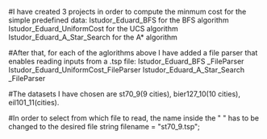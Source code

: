 #I have created 3 projects in order to compute the minmum cost for the simple predefined data:
Istudor_Eduard_BFS  for the BFS algorithm
Istudor_Eduard_UniformCost for the UCS algorithm
Istudor_Eduard_A_Star_Search for the A* algorithm

#After that, for each of the aglorithms above I have added a file parser that enables reading inputs from a .tsp file:
Istudor_Eduard_BFS _FileParser
Istudor_Eduard_UniformCost_FileParser
Istudor_Eduard_A_Star_Search _FileParser

#The datasets I have chosen are st70_9(9 cities), bier127_10(10 cities), eil101_11(cities).

#In order to select from which file to read, the name inside the " " has to be changed to the desired file
string filename = "st70_9.tsp";
